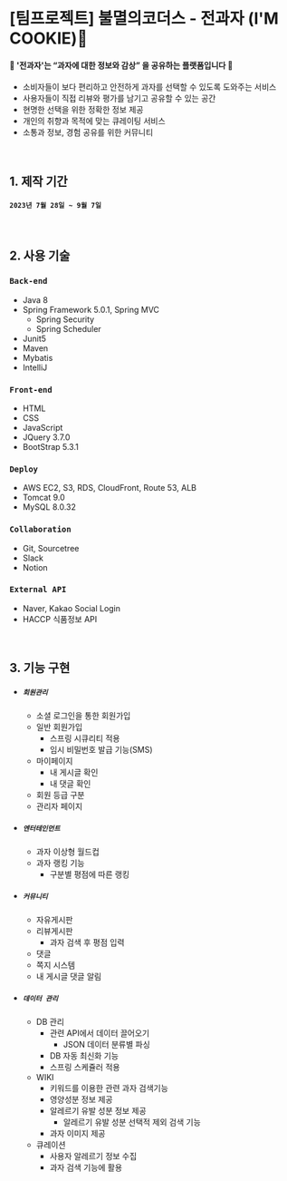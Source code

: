 # [팀프로젝트] 불멸의코더스 - 전과자 (I'M COOKIE)🍪
#### 🍪 '전과자'는 “과자에 대한 정보와 감상” 을 공유하는 플랫폼입니다 🍪
* 소비자들이 보다 편리하고 안전하게 과자를 선택할 수 있도록 도와주는 서비스
* 사용자들이 직접 리뷰와 평가를 남기고 공유할 수 있는 공간
* 현명한 선택을 위한 정확한 정보 제공
* 개인의 취향과 목적에 맞는 큐레이팅 서비스
* 소통과 정보, 경험 공유를 위한 커뮤니티

<br>

## 1. 제작 기간
#### `2023년 7월 28일 ~ 9월 7일`

<br>

## 2. 사용 기술
### `Back-end`
* Java 8
* Spring Framework 5.0.1, Spring MVC
  * Spring Security
  * Spring Scheduler
* Junit5
* Maven
* Mybatis
* IntelliJ

### `Front-end`
* HTML
* CSS
* JavaScript
* JQuery 3.7.0
* BootStrap 5.3.1

### `Deploy`
* AWS EC2, S3, RDS, CloudFront, Route 53, ALB
* Tomcat 9.0
* MySQL 8.0.32

### `Collaboration`
* Git, Sourcetree 
* Slack 
* Notion

### `External API`
* Naver, Kakao Social Login
* HACCP 식품정보 API


<br>

## 3. 기능 구현
* ##### `회원관리`
  * 소셜 로그인을 통한 회원가입
  * 일반 회원가입
     * 스프링 시큐리티 적용
     * 임시 비밀번호 발급 기능(SMS)
  * 마이페이지
    * 내 게시글 확인
    * 내 댓글 확인
  * 회원 등급 구분
  * 관리자 페이지

* ##### `엔터테인먼트`
  * 과자 이상형 월드컵
  * 과자 랭킹 기능
    * 구분별 평점에 따른 랭킹

* ##### `커뮤니티`
  * 자유게시판
  * 리뷰게시판
    * 과자 검색 후 평점 입력
  * 댓글
  * 쪽지 시스템
  * 내 게시글 댓글 알림

* ##### `데이터 관리`
  * DB 관리
    * 관련 API에서 데이터 끌어오기
      * JSON 데이터 분류별 파싱
    * DB 자동 최신화 기능
    * 스프링 스케쥴러 적용
  * WIKI
    * 키워드를 이용한 관련 과자 검색기능
    * 영양성분 정보 제공
    * 알레르기 유발 성분 정보 제공
      * 알레르기 유발 성분 선택적 제외 검색 기능
    * 과자 이미지 제공
  * 큐레이션
    * 사용자 알레르기 정보 수집
    * 과자 검색 기능에 활용


<br>

